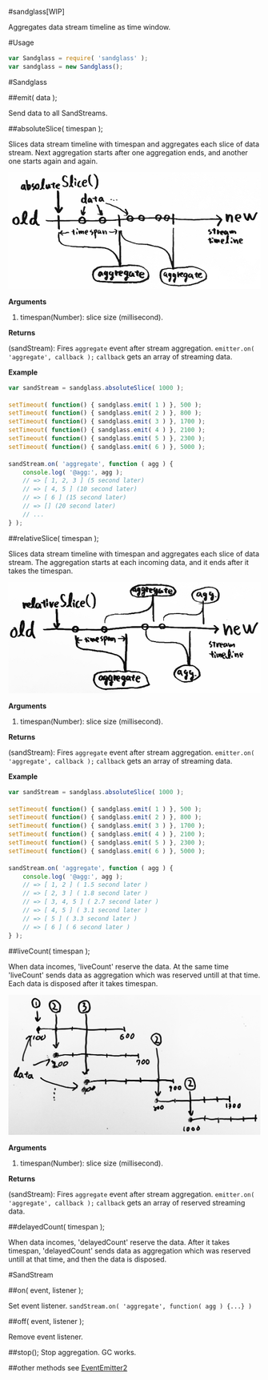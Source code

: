 #sandglass[WIP]

Aggregates data stream timeline as time window.



#Usage

```javascript
var Sandglass = require( 'sandglass' );
var sandglass = new Sandglass();
```



#Sandglass

##emit( data );

Send data to all SandStreams.


##absoluteSlice( timespan );

Slices data stream timeline with timespan and aggregates each slice of data stream. Next aggregation starts after one aggregation ends, and another one starts again and again.

![](doc/img/absoluteSlice.jpg)

__Arguments__

1. timespan(Number): slice size (millisecond).

__Returns__

(sandStream): Fires `aggregate` event after stream aggregation.
`emitter.on( 'aggregate', callback );` 
`callback` gets an array of streaming data.

__Example__

```javascript
var sandStream = sandglass.absoluteSlice( 1000 );

setTimeout( function() { sandglass.emit( 1 ) }, 500 );
setTimeout( function() { sandglass.emit( 2 ) }, 800 );
setTimeout( function() { sandglass.emit( 3 ) }, 1700 );
setTimeout( function() { sandglass.emit( 4 ) }, 2100 );
setTimeout( function() { sandglass.emit( 5 ) }, 2300 );
setTimeout( function() { sandglass.emit( 6 ) }, 5000 );

sandStream.on( 'aggregate', function ( agg ) {
    console.log( '@agg:', agg );
    // => [ 1, 2, 3 ] (5 second later)
    // => [ 4, 5 ] (10 second later)
    // => [ 6 ] (15 second later)
    // => [] (20 second later)
    // ...
} );
```


##relativeSlice( timespan );

Slices data stream timeline with timespan and aggregates each slice of data stream. The aggregation starts at each incoming data, and it ends after it takes the timespan. 

![](doc/img/relativeSlice.jpg)

__Arguments__

1. timespan(Number): slice size (millisecond).

__Returns__

(sandStream): Fires `aggregate` event after stream aggregation.
`emitter.on( 'aggregate', callback );` 
`callback` gets an array of streaming data.

__Example__

```javascript
var sandStream = sandglass.absoluteSlice( 1000 );

setTimeout( function() { sandglass.emit( 1 ) }, 500 );
setTimeout( function() { sandglass.emit( 2 ) }, 800 );
setTimeout( function() { sandglass.emit( 3 ) }, 1700 );
setTimeout( function() { sandglass.emit( 4 ) }, 2100 );
setTimeout( function() { sandglass.emit( 5 ) }, 2300 );
setTimeout( function() { sandglass.emit( 6 ) }, 5000 );

sandStream.on( 'aggregate', function ( agg ) {
    console.log( '@agg:', agg );
    // => [ 1, 2 ] ( 1.5 second later )
    // => [ 2, 3 ] ( 1.8 second later )
    // => [ 3, 4, 5 ] ( 2.7 second later )
    // => [ 4, 5 ] ( 3.1 second later )
    // => [ 5 ] ( 3.3 second later )
    // => [ 6 ] ( 6 second later )
} );
```


##liveCount( timespan );

When data incomes, 'liveCount' reserve the data.
At the same time 'liveCount' sends data as aggregation which was reserved untill at that time.
Each data is disposed after it takes timespan.

![](doc/img/liveCount.jpg)

__Arguments__

1. timespan(Number): slice size (millisecond).

__Returns__

(sandStream): Fires `aggregate` event after stream aggregation.
`emitter.on( 'aggregate', callback );`
`callback` gets an array of reserved streaming data.

##delayedCount( timespan );

When data incomes, 'delayedCount' reserve the data.
After it takes timespan, 'delayedCount' sends data as aggregation which was reserved untill at that time,
and then the data is disposed.



#SandStream

##on( event, listener );

Set event listener.
`sandStream.on( 'aggregate', function( agg ) {...} )`

##off( event, listener );

Remove event listener.

##stop();
Stop aggregation. GC works.

##other methods
see [EventEmitter2](https://github.com/asyncly/EventEmitter2)
